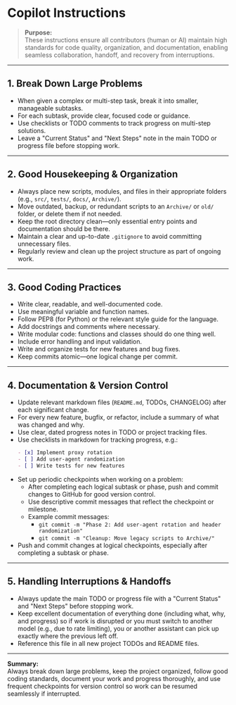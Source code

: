# Copilot Instructions

> **Purpose:**  
> These instructions ensure all contributors (human or AI) maintain high standards for code quality, organization, and documentation, enabling seamless collaboration, handoff, and recovery from interruptions.

---

## 1. Break Down Large Problems
- When given a complex or multi-step task, break it into smaller, manageable subtasks.
- For each subtask, provide clear, focused code or guidance.
- Use checklists or TODO comments to track progress on multi-step solutions.
- Leave a "Current Status" and "Next Steps" note in the main TODO or progress file before stopping work.

---

## 2. Good Housekeeping & Organization
- Always place new scripts, modules, and files in their appropriate folders (e.g., `src/`, `tests/`, `docs/`, `Archive/`).
- Move outdated, backup, or redundant scripts to an `Archive/` or `old/` folder, or delete them if not needed.
- Keep the root directory clean—only essential entry points and documentation should be there.
- Maintain a clear and up-to-date `.gitignore` to avoid committing unnecessary files.
- Regularly review and clean up the project structure as part of ongoing work.

---

## 3. Good Coding Practices
- Write clear, readable, and well-documented code.
- Use meaningful variable and function names.
- Follow PEP8 (for Python) or the relevant style guide for the language.
- Add docstrings and comments where necessary.
- Write modular code: functions and classes should do one thing well.
- Include error handling and input validation.
- Write and organize tests for new features and bug fixes.
- Keep commits atomic—one logical change per commit.

---

## 4. Documentation & Version Control
- Update relevant markdown files (`README.md`, TODOs, CHANGELOG) after each significant change.
- For every new feature, bugfix, or refactor, include a summary of what was changed and why.
- Use clear, dated progress notes in TODO or project tracking files.
- Use checklists in markdown for tracking progress, e.g.:
  ```markdown
  - [x] Implement proxy rotation
  - [ ] Add user-agent randomization
  - [ ] Write tests for new features
  ```
- Set up periodic checkpoints when working on a problem:
  - After completing each logical subtask or phase, push and commit changes to GitHub for good version control.
  - Use descriptive commit messages that reflect the checkpoint or milestone.
  - Example commit messages:
    - `git commit -m "Phase 2: Add user-agent rotation and header randomization"`
    - `git commit -m "Cleanup: Move legacy scripts to Archive/"`
- Push and commit changes at logical checkpoints, especially after completing a subtask or phase.

---

## 5. Handling Interruptions & Handoffs
- Always update the main TODO or progress file with a "Current Status" and "Next Steps" before stopping work.
- Keep excellent documentation of everything done (including what, why, and progress) so if work is disrupted or you must switch to another model (e.g., due to rate limiting), you or another assistant can pick up exactly where the previous left off.
- Reference this file in all new project TODOs and README files.

---

**Summary:**  
Always break down large problems, keep the project organized, follow good coding standards, document your work and progress thoroughly, and use frequent checkpoints for version control so work can be resumed seamlessly if interrupted.
